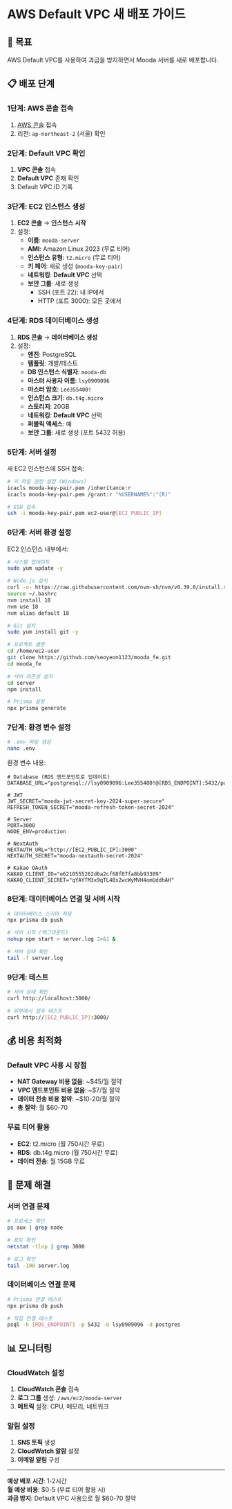 # AWS Default VPC 새 배포 가이드

## 🎯 목표

AWS Default VPC를 사용하여 과금을 방지하면서 Mooda 서버를 새로 배포합니다.

## 📋 배포 단계

### 1단계: AWS 콘솔 접속

1. [AWS 콘솔](https://console.aws.amazon.com/) 접속
2. 리전: `ap-northeast-2` (서울) 확인

### 2단계: Default VPC 확인

1. **VPC 콘솔** 접속
2. **Default VPC** 존재 확인
3. Default VPC ID 기록

### 3단계: EC2 인스턴스 생성

1. **EC2 콘솔** → **인스턴스 시작**
2. 설정:
   - **이름**: `mooda-server`
   - **AMI**: Amazon Linux 2023 (무료 티어)
   - **인스턴스 유형**: `t2.micro` (무료 티어)
   - **키 페어**: 새로 생성 (`mooda-key-pair`)
   - **네트워킹**: **Default VPC** 선택
   - **보안 그룹**: 새로 생성
     - SSH (포트 22): 내 IP에서
     - HTTP (포트 3000): 모든 곳에서

### 4단계: RDS 데이터베이스 생성

1. **RDS 콘솔** → **데이터베이스 생성**
2. 설정:
   - **엔진**: PostgreSQL
   - **템플릿**: 개발/테스트
   - **DB 인스턴스 식별자**: `mooda-db`
   - **마스터 사용자 이름**: `lsy0909096`
   - **마스터 암호**: `Lee355400!`
   - **인스턴스 크기**: `db.t4g.micro`
   - **스토리지**: 20GB
   - **네트워킹**: **Default VPC** 선택
   - **퍼블릭 액세스**: 예
   - **보안 그룹**: 새로 생성 (포트 5432 허용)

### 5단계: 서버 설정

새 EC2 인스턴스에 SSH 접속:

```bash
# 키 파일 권한 설정 (Windows)
icacls mooda-key-pair.pem /inheritance:r
icacls mooda-key-pair.pem /grant:r "%USERNAME%":"(R)"

# SSH 접속
ssh -i mooda-key-pair.pem ec2-user@[EC2_PUBLIC_IP]
```

### 6단계: 서버 환경 설정

EC2 인스턴스 내부에서:

```bash
# 시스템 업데이트
sudo yum update -y

# Node.js 설치
curl -o- https://raw.githubusercontent.com/nvm-sh/nvm/v0.39.0/install.sh | bash
source ~/.bashrc
nvm install 18
nvm use 18
nvm alias default 18

# Git 설치
sudo yum install git -y

# 프로젝트 클론
cd /home/ec2-user
git clone https://github.com/seoyeon1123/mooda_fe.git
cd mooda_fe

# 서버 의존성 설치
cd server
npm install

# Prisma 설정
npx prisma generate
```

### 7단계: 환경 변수 설정

```bash
# .env 파일 생성
nano .env
```

환경 변수 내용:

```env
# Database (RDS 엔드포인트로 업데이트)
DATABASE_URL="postgresql://lsy0909096:Lee355400!@[RDS_ENDPOINT]:5432/postgres"

# JWT
JWT_SECRET="mooda-jwt-secret-key-2024-super-secure"
REFRESH_TOKEN_SECRET="mooda-refresh-token-secret-2024"

# Server
PORT=3000
NODE_ENV=production

# NextAuth
NEXTAUTH_URL="http://[EC2_PUBLIC_IP]:3000"
NEXTAUTH_SECRET="mooda-nextauth-secret-2024"

# Kakao OAuth
KAKAO_CLIENT_ID="e6210555262d6a2cf68f87fa8bb93309"
KAKAO_CLIENT_SECRET="qYAYTM3x9qTL4Bs2wcWyMVH4omUddhAH"
```

### 8단계: 데이터베이스 연결 및 서버 시작

```bash
# 데이터베이스 스키마 적용
npx prisma db push

# 서버 시작 (백그라운드)
nohup npm start > server.log 2>&1 &

# 서버 상태 확인
tail -f server.log
```

### 9단계: 테스트

```bash
# 서버 상태 확인
curl http://localhost:3000/

# 외부에서 접속 테스트
curl http://[EC2_PUBLIC_IP]:3000/
```

## 💰 비용 최적화

### Default VPC 사용 시 장점

- **NAT Gateway 비용 없음**: ~$45/월 절약
- **VPC 엔드포인트 비용 없음**: ~$7/월 절약
- **데이터 전송 비용 절약**: ~$10-20/월 절약
- **총 절약**: 월 $60-70

### 무료 티어 활용

- **EC2**: t2.micro (월 750시간 무료)
- **RDS**: db.t4g.micro (월 750시간 무료)
- **데이터 전송**: 월 15GB 무료

## 🔧 문제 해결

### 서버 연결 문제

```bash
# 프로세스 확인
ps aux | grep node

# 포트 확인
netstat -tlnp | grep 3000

# 로그 확인
tail -100 server.log
```

### 데이터베이스 연결 문제

```bash
# Prisma 연결 테스트
npx prisma db push

# 직접 연결 테스트
psql -h [RDS_ENDPOINT] -p 5432 -U lsy0909096 -d postgres
```

## 📊 모니터링

### CloudWatch 설정

1. **CloudWatch 콘솔** 접속
2. **로그 그룹** 생성: `/aws/ec2/mooda-server`
3. **메트릭** 설정: CPU, 메모리, 네트워크

### 알림 설정

1. **SNS 토픽** 생성
2. **CloudWatch 알람** 설정
3. **이메일 알림** 구성

---

**예상 배포 시간**: 1-2시간  
**월 예상 비용**: $0-5 (무료 티어 활용 시)  
**과금 방지**: Default VPC 사용으로 월 $60-70 절약
